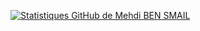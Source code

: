 [![Statistiques GitHub de Mehdi BEN SMAIL](https://github-readme-stats.vercel.app/api?username=MehdiBENSMAIL)](https://github.com/anuraghazra/github-readme-stats)
